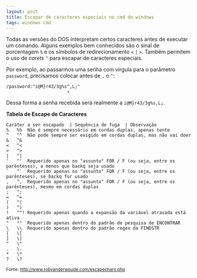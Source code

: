 ```yaml
---
layout: post
title: Escapar de caracteres especiais no cmd do windows
tags: windows cmd
---
```


Todas as versões do DOS interpretam certos caracteres antes de executar um comando. Alguns exemplos bem conhecidos são o sinal de porcentagem `%` e os símbolos de redirecionamento `<` `|` `>`. Também permitem o uso de *carets* `^` para escapar de caracteres especiais.

Por exemplo, ao passarmos uma senha com virgula para o parâmetro `password`, precisamos colocar antes de `,` o `^`:

    /password:"i@M}r43/3g%s^,L;"
                           ↑
                         
Dessa forma a senha recebida será realmente a `i@M}r43/3g%s,L;`.


**Tabela de Escape de Caracteres** 

    Caráter a ser escapado	| Sequência de fuga	 | Observação
    %	%%	Não é sempre necessário em cordas duplas, apenas tente
    ^	^^	Não pode sempre ser exigido em cordas duplas, mas não vai doer
    &	^&
    <	^<
    >	^>
    |	^|
    '	^'	Requerido apenas no "assunto" FOR / F (ou seja, entre os parênteses), a menos que backq seja usado
    `	^`	Requerido apenas no "assunto" FOR / F (ou seja, entre os parênteses), se backq for usado
    ,	^,	Requerido apenas no "assunto" FOR / F (ou seja, entre os parênteses), mesmo em cordas duplas
    ;	^;
    =	^=
    (	^(
    )	^)
    !	^^!	Requerido apenas quando a expansão da variável atrasada está ativa
    "	""	Requerido apenas dentro do padrão de pesquisa de ENCONTRAR
    \	\\	Requerido apenas dentro do padrão regex da FINDSTR
    [	\[
    ]	\]
    "	\"
    .	\.
    *	\*
    ?	\?

<sup>Fonte: http://www.robvanderwoude.com/escapechars.php</sup>
